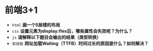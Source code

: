 # 前端3+1
- `html` **画一个5层楼的布局**
- `css` **设置元素为display:flex后，哪些属性会失效呢？为什么？**
- `js` **请解释以下题目会输出的结果（类型转换）**
- `软技能` **网址加载Waiting（TTFB）时间过长的原因是什么？如何解决？**